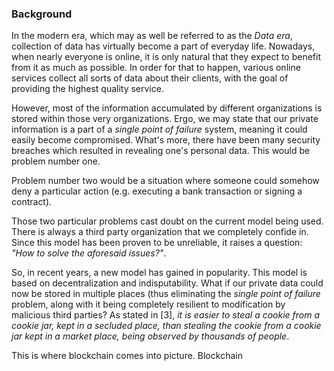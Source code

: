 ### Background

In the modern era, which may as well be referred to as the *Data era*, collection of data has virtually become a part of everyday life. Nowadays, when nearly everyone is online, it is only natural that they expect to benefit from it as much as possible. In order for that to happen, various online services collect all sorts of data about their clients, with the goal of providing the highest quality service.

However, most of the information accumulated by different organizations is stored within those very organizations. Ergo, we may state that our private information is a part of a *single point of failure* system, meaning it could easily become compromised. What's more, there have been many security breaches which resulted in revealing one's personal data. This would be problem number one.

Problem number two would be a situation where someone could somehow deny a particular action (e.g. executing a bank transaction or signing a contract).

Those two particular problems cast doubt on the current model being used. There is always a third party organization that we completely confide in. Since this model has been proven to be unreliable, it raises a question: *"How to solve the aforesaid issues?"*.

So, in recent years, a new model has gained in popularity. This model is based on decentralization and indisputability. What if our private data could now be stored in multiple places (thus eliminating the *single point of failure* problem, along with it being completely resilient to modification by malicious third parties? As stated in [3], *it is easier to steal a cookie from a cookie jar, kept in a secluded place, than stealing the cookie from a cookie jar kept in a market place, being observed by thousands of people*.

This is where blockchain comes into picture. Blockchain 
<!--stackedit_data:
eyJoaXN0b3J5IjpbMTQyNDg4OTY2MywtODQ1NzQ5MzAzLDIxMz
E5NDQyODUsLTE4OTExNDA3ODcsLTc2NTgyNzI5MiwtODY5MTU2
NjYxLC0xMzE5NDM0MTE5LC0yMTExNTU0MjUyLC0xNDg2OTA5MT
c3LC0xOTgyMjI3OTE1LC0zNTg5MjkzNzksMTAxODU3NDQyNywt
NDQ4NDg4NDIwXX0=
-->